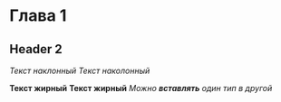 # Глава 1

## Header 2

_Текст наклонный_
_Текст наколонный_

**Текст жирный**
**Текст жирный**
_Можно **вставлять** один тип в другой_
